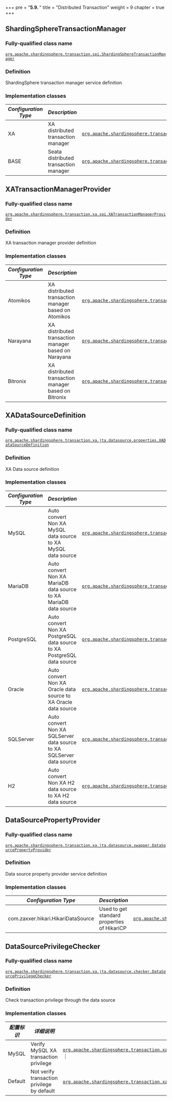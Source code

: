 +++
pre = "<b>5.9. </b>"
title = "Distributed Transaction"
weight = 9
chapter = true
+++

## ShardingSphereTransactionManager

### Fully-qualified class name

[`org.apache.shardingsphere.transaction.spi.ShardingSphereTransactionManager`](https://github.com/apache/shardingsphere/blob/master/kernel/transaction/api/src/main/java/org/apache/shardingsphere/transaction/spi/ShardingSphereTransactionManager.java)

### Definition

ShardingSphere transaction manager service definition

### Implementation classes

| *Configuration Type* | *Description*                         | *Fully-qualified class name*                                                                                                                                                                                                                                                                               |
|----------------------|---------------------------------------|------------------------------------------------------------------------------------------------------------------------------------------------------------------------------------------------------------------------------------------------------------------------------------------------------------|
| XA                   | XA distributed transaction manager    | [`org.apache.shardingsphere.transaction.xa.XAShardingSphereTransactionManager`](https://github.com/apache/shardingsphere/blob/master/kernel/transaction/type/xa/core/src/main/java/org/apache/shardingsphere/transaction/xa/XAShardingSphereTransactionManager.java)                                       |
| BASE                 | Seata distributed transaction manager | [`org.apache.shardingsphere.transaction.base.seata.at.SeataATShardingSphereTransactionManager`](https://github.com/apache/shardingsphere/blob/master/kernel/transaction/type/base/seata-at/src/main/java/org/apache/shardingsphere/transaction/base/seata/at/SeataATShardingSphereTransactionManager.java) |

## XATransactionManagerProvider

### Fully-qualified class name

[`org.apache.shardingsphere.transaction.xa.spi.XATransactionManagerProvider`](https://github.com/apache/shardingsphere/blob/master/kernel/transaction/type/xa/spi/src/main/java/org/apache/shardingsphere/transaction/xa/spi/XATransactionManagerProvider.java)

### Definition

XA transaction manager provider definition

### Implementation classes

| *Configuration Type* | *Description*                                        | *Fully-qualified class name*                                                                                                                                                                                                                                                                                            |
|----------------------|------------------------------------------------------|-------------------------------------------------------------------------------------------------------------------------------------------------------------------------------------------------------------------------------------------------------------------------------------------------------------------------|
| Atomikos             | XA distributed transaction manager based on Atomikos | [`org.apache.shardingsphere.transaction.xa.atomikos.manager.AtomikosTransactionManagerProvider`](https://github.com/apache/shardingsphere/blob/master/kernel/transaction/type/xa/provider/atomikos/src/main/java/org/apache/shardingsphere/transaction/xa/atomikos/manager/AtomikosTransactionManagerProvider.java)     |
| Narayana             | XA distributed transaction manager based on Narayana | [`org.apache.shardingsphere.transaction.xa.narayana.manager.NarayanaXATransactionManagerProvider`](https://github.com/apache/shardingsphere/blob/master/kernel/transaction/type/xa/provider/narayana/src/main/java/org/apache/shardingsphere/transaction/xa/narayana/manager/NarayanaXATransactionManagerProvider.java) |
| Bitronix             | XA distributed transaction manager based on Bitronix | [`org.apache.shardingsphere.transaction.xa.bitronix.manager.BitronixXATransactionManagerProvider`](https://github.com/apache/shardingsphere/blob/master/kernel/transaction/type/xa/provider/bitronix/src/main/java/org/apache/shardingsphere/transaction/xa/bitronix/manager/BitronixXATransactionManagerProvider.java) |

## XADataSourceDefinition

### Fully-qualified class name

[`org.apache.shardingsphere.transaction.xa.jta.datasource.properties.XADataSourceDefinition`](https://github.com/apache/shardingsphere/blob/master/kernel/transaction/type/xa/core/src/main/java/org/apache/shardingsphere/transaction/xa/jta/datasource/properties/XADataSourceDefinition.java)

### Definition

XA Data source definition

### Implementation classes

| *Configuration Type* | *Description*                                                           | *Fully-qualified class name*                                                                                                                                                                                                                                                                                                         |
|----------------------|-------------------------------------------------------------------------|--------------------------------------------------------------------------------------------------------------------------------------------------------------------------------------------------------------------------------------------------------------------------------------------------------------------------------------|
| MySQL                | Auto convert Non XA MySQL data source to XA MySQL data source           | [`org.apache.shardingsphere.transaction.xa.jta.datasource.properties.dialect.MySQLXADataSourceDefinition`](https://github.com/apache/shardingsphere/blob/master/kernel/transaction/type/xa/core/src/main/java/org/apache/shardingsphere/transaction/xa/jta/datasource/properties/dialect/MySQLXADataSourceDefinition.java)           |
| MariaDB              | Auto convert Non XA MariaDB data source to XA MariaDB data source       | [`org.apache.shardingsphere.transaction.xa.jta.datasource.properties.dialect.MariaDBXADataSourceDefinition`](https://github.com/apache/shardingsphere/blob/master/kernel/transaction/type/xa/core/src/main/java/org/apache/shardingsphere/transaction/xa/jta/datasource/properties/dialect/MariaDBXADataSourceDefinition.java)       |
| PostgreSQL           | Auto convert Non XA PostgreSQL data source to XA PostgreSQL data source | [`org.apache.shardingsphere.transaction.xa.jta.datasource.properties.dialect.PostgreSQLXADataSourceDefinition`](https://github.com/apache/shardingsphere/blob/master/kernel/transaction/type/xa/core/src/main/java/org/apache/shardingsphere/transaction/xa/jta/datasource/properties/dialect/PostgreSQLXADataSourceDefinition.java) |
| Oracle               | Auto convert Non XA Oracle data source to XA Oracle data source         | [`org.apache.shardingsphere.transaction.xa.jta.datasource.properties.dialect.OracleXADataSourceDefinition`](https://github.com/apache/shardingsphere/blob/master/kernel/transaction/type/xa/core/src/main/java/org/apache/shardingsphere/transaction/xa/jta/datasource/properties/dialect/OracleXADataSourceDefinition.java)         |
| SQLServer            | Auto convert Non XA SQLServer data source to XA SQLServer data source   | [`org.apache.shardingsphere.transaction.xa.jta.datasource.properties.dialect.SQLServerXADataSourceDefinition`](https://github.com/apache/shardingsphere/blob/master/kernel/transaction/type/xa/core/src/main/java/org/apache/shardingsphere/transaction/xa/jta/datasource/properties/dialect/SQLServerXADataSourceDefinition.java)   |
| H2                   | Auto convert Non XA H2 data source to XA H2 data source                 | [`org.apache.shardingsphere.transaction.xa.jta.datasource.properties.dialect.H2XADataSourceDefinition`](https://github.com/apache/shardingsphere/blob/master/kernel/transaction/type/xa/core/src/main/java/org/apache/shardingsphere/transaction/xa/jta/datasource/properties/dialect/H2XADataSourceDefinition.java)                 |

## DataSourcePropertyProvider

### Fully-qualified class name

[`org.apache.shardingsphere.transaction.xa.jta.datasource.swapper.DataSourcePropertyProvider`](https://github.com/apache/shardingsphere/blob/master/kernel/transaction/type/xa/core/src/main/java/org/apache/shardingsphere/transaction/xa/jta/datasource/swapper/DataSourcePropertyProvider.java)

### Definition

Data source property provider service definition

### Implementation classes

| *Configuration Type*               | *Description*                               | *Fully-qualified class name*                                                                                                                                                                                                                                                                             |
|------------------------------------|---------------------------------------------|----------------------------------------------------------------------------------------------------------------------------------------------------------------------------------------------------------------------------------------------------------------------------------------------------------|
| com.zaxxer.hikari.HikariDataSource | Used to get standard properties of HikariCP | [`org.apache.shardingsphere.transaction.xa.jta.datasource.swapper.impl.HikariCPPropertyProvider`](https://github.com/apache/shardingsphere/blob/master/kernel/transaction/type/xa/core/src/main/java/org/apache/shardingsphere/transaction/xa/jta/datasource/swapper/impl/HikariCPPropertyProvider.java) |

## DataSourcePrivilegeChecker

### Fully-qualified class name

[`org.apache.shardingsphere.transaction.xa.jta.datasource.checker.DataSourcePrivilegeChecker`](https://github.com/apache/shardingsphere/blob/master/kernel/transaction/type/xa/core/src/main/java/org/apache/shardingsphere/transaction/xa/jta/datasource/checker/DataSourcePrivilegeChecker.java)

### Definition

Check transaction privilege through the data source

### Implementation classes

| *配置标识*  | *详细说明*                                | *全限定类名*                                                                                                                                                                                                                                                                                                                              |
|---------|---------------------------------------|--------------------------------------------------------------------------------------------------------------------------------------------------------------------------------------------------------------------------------------------------------------------------------------------------------------------------------------|
| MySQL   | Verify MySQL XA transaction privilege | [`org.apache.shardingsphere.transaction.xa.jta.datasource.checker.dialect.MySQLDataSourcePrivilegeChecker`](https://github.com/apache/shardingsphere/blob/master/kernel/transaction/type/xa/core/src/main/java/org/apache/shardingsphere/transaction/xa/jta/datasource/checker/dialect/MySQLDataSourcePrivilegeChecker.java) ｜         |
| Default | Not verify transaction privilege by default    | [`org.apache.shardingsphere.transaction.xa.jta.datasource.checker.DefaultDataSourcePrivilegeChecker`](https://github.com/apache/shardingsphere/blob/master/kernel/transaction/type/xa/core/src/main/java/org/apache/shardingsphere/transaction/xa/jta/datasource/DefaultDataSourcePrivilegeChecker.java) ｜                 |
